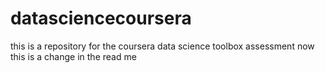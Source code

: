 # datasciencecoursera
this is a repository for the coursera data science toolbox assessment
now this is a change in the read me
